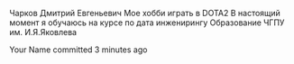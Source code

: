 Чарков Дмитрий Евгеньевич
Мое хобби играть в DOTA2
В настоящий момент я обучаюсь на курсе по дата инженирингу
Образование ЧГПУ им. И.Я.Яковлева

Your Name committed 3 minutes ago 
